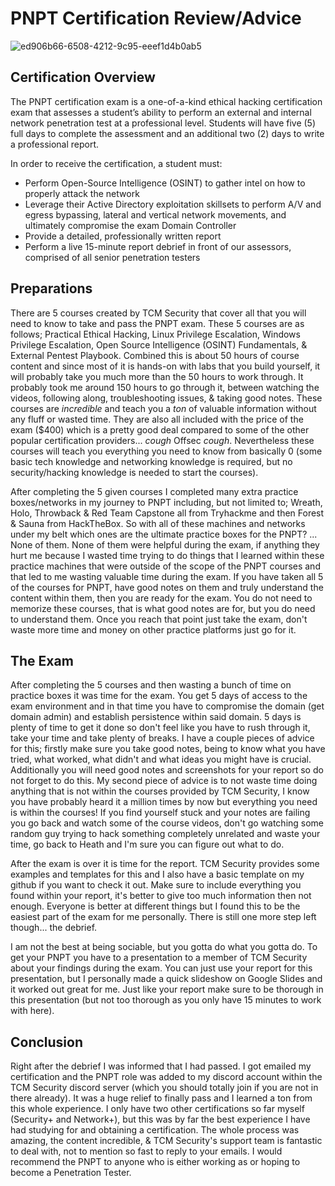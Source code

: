 # PNPT Certification Review/Advice
![ed906b66-6508-4212-9c95-eeef1d4b0ab5](https://github.com/HiroNewf/PNPT-Certification-Review/assets/64501695/7ca967e0-fdd8-45dc-8dfe-a038492bb015)
## Certification Overview                                                                                                                                  	 
The PNPT certification exam is a one-of-a-kind ethical hacking certification exam that assesses a student’s ability to perform an external and internal network penetration test at a professional level.  Students will have five (5) full days to complete the assessment and an additional two (2) days to write a professional report.

In order to receive the certification, a student must:
* Perform Open-Source Intelligence (OSINT) to gather intel on how to properly attack the network
* Leverage their Active Directory exploitation skillsets to perform A/V and egress bypassing, lateral and vertical network movements, and ultimately compromise the exam Domain Controller
* Provide a detailed, professionally written report
* Perform a live 15-minute report debrief in front of our assessors, comprised of all senior penetration testers

## Preparations
There are 5 courses created by TCM Security that cover all that you will need to know to take and pass the PNPT exam. These 5 courses are as follows; Practical Ethical Hacking, Linux Privilege Escalation, Windows Privilege Escalation, Open Source Intelligence (OSINT) Fundamentals, & External Pentest Playbook. Combined this is about 50 hours of course content and since most of it is hands-on with labs that you build yourself, it will probably take you much more than the 50 hours to work through. It probably took me around 150 hours to go through it, between watching the videos, following along, troubleshooting issues, & taking good notes. These courses are *incredible* and teach you a *ton* of valuable information without any fluff or wasted time. They are also all included with the price of the exam ($400) which is a pretty good deal compared to some of the other popular certification providers... *cough* Offsec *cough*. Nevertheless these courses will teach you everything you need to know from basically 0 (some basic tech knowledge and networking knowledge is required, but no security/hacking knowledge is needed to start the courses).

After completing the 5 given courses I completed many extra practice boxes/networks in my journey to PNPT including, but not limited to; Wreath, Holo, Throwback & Red Team Capstone all from Tryhackme and then Forest & Sauna from HackTheBox. So with all of these machines and networks under my belt which ones are the ultimate practice boxes for the PNPT? ... None of them. None of them were helpful during the exam, if anything they hurt me because I wasted time trying to do things that I learned within these practice machines that were outside of the scope of the PNPT courses and that led to me wasting valuable time during the exam. If you have taken all 5 of the courses for PNPT, have good notes on them and truly understand the content within them, then you are ready for the exam. You do not need to memorize these courses, that is what good notes are for, but you do need to understand them. Once you reach that point just take the exam, don't waste more time and money on other practice platforms just go for it.

## The Exam
After completing the 5 courses and then wasting a bunch of time on practice boxes it was time for the exam. You get 5 days of access to the exam environment and in that time you have to compromise the domain (get domain admin) and establish persistence within said domain. 5 days is plenty of time to get it done so don't feel like you have to rush through it, take your time and take plenty of breaks. I have a couple pieces of advice for this; firstly make sure you take good notes, being to know what you have tried, what worked, what didn't and what ideas you might have is crucial. Additionally you will need good notes and screenshots for your report so do not forget to do this. My second piece of advice is to not waste time doing anything that is not within the courses provided by TCM Security, I know you have probably heard it a million times by now but everything you need is within the courses! If you find yourself stuck and your notes are failing you go back and watch some of the course videos, don't go watching some random guy trying to hack something completely unrelated and waste your time, go back to Heath and I'm sure you can figure out what to do.

After the exam is over it is time for the report. TCM Security provides some examples and templates for this and I also have a basic template on my github if you want to check it out. Make sure to include everything you found within your report, it's better to give too much information then not enough. Everyone is better at different things but I found this to be the easiest part of the exam for me personally. There is still one more step left though... the debrief.

I am not the best at being sociable, but you gotta do what you gotta do. To get your PNPT you have to a presentation to a member of TCM Security about your findings during the exam. You can just use your report for this presentation, but I personally made a quick slideshow on Google Slides and it worked out great for me. Just like your report make sure to be thorough in this presentation (but not too thorough as you only have 15 minutes to work with here).

## Conclusion
Right after the debrief I was informed that I had passed. I got emailed my certification and the PNPT role was added to my discord account within the TCM Security discord server (which you should totally join if you are not in there already). It was a huge relief to finally pass and I learned a ton from this whole experience. I only have two other certifications so far myself (Security+ and Network+), but this was by far the best experience I have had studying for and obtaining a certification. The whole process was amazing, the content incredible, & TCM Security's support team is fantastic to deal with, not to mention so fast to reply to your emails. I would recommend the PNPT to anyone who is either working as or hoping to become a Penetration Tester.
